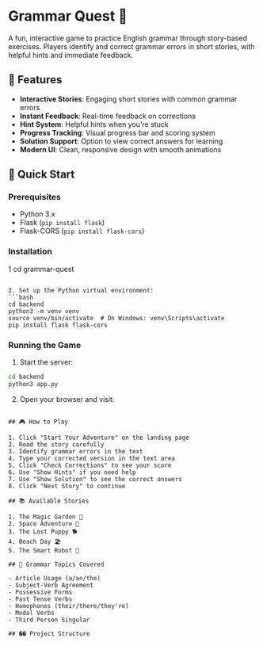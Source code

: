 # Grammar Quest 🎯

A fun, interactive game to practice English grammar through story-based exercises. Players identify and correct grammar errors in short stories, with helpful hints and immediate feedback.

## 🌟 Features

- **Interactive Stories**: Engaging short stories with common grammar errors
- **Instant Feedback**: Real-time feedback on corrections
- **Hint System**: Helpful hints when you're stuck
- **Progress Tracking**: Visual progress bar and scoring system
- **Solution Support**: Option to view correct answers for learning
- **Modern UI**: Clean, responsive design with smooth animations

## 🚀 Quick Start

### Prerequisites
- Python 3.x
- Flask (`pip install flask`)
- Flask-CORS (`pip install flask-cors`)

### Installation

1
cd grammar-quest
```

2. Set up the Python virtual environment:
```bash
cd backend
python3 -m venv venv
source venv/bin/activate  # On Windows: venv\Scripts\activate
pip install flask flask-cors
```

### Running the Game

1. Start the server:
```bash
cd backend
python3 app.py
```

2. Open your browser and visit:
```

## 🎮 How to Play

1. Click "Start Your Adventure" on the landing page
2. Read the story carefully
3. Identify grammar errors in the text
4. Type your corrected version in the text area
5. Click "Check Corrections" to see your score
6. Use "Show Hints" if you need help
7. Use "Show Solution" to see the correct answers
8. Click "Next Story" to continue

## 📚 Available Stories

1. The Magic Garden 🌸
2. Space Adventure 🚀
3. The Lost Puppy 🐕
4. Beach Day 🏖️
5. The Smart Robot 🤖

## 🎯 Grammar Topics Covered

- Article Usage (a/an/the)
- Subject-Verb Agreement
- Possessive Forms
- Past Tense Verbs
- Homophones (their/there/they're)
- Modal Verbs
- Third Person Singular

## �� Project Structure